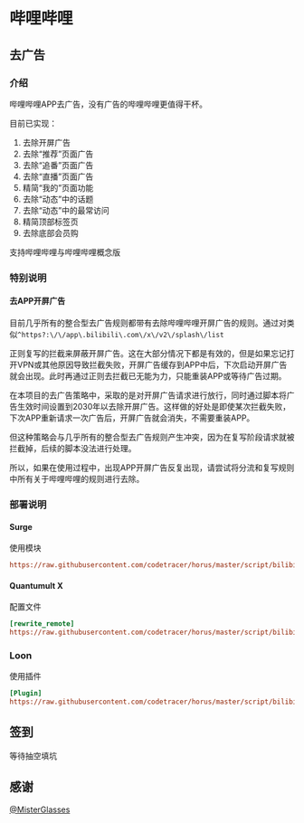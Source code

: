 # 哔哩哔哩

## 去广告

### 介绍

哔哩哔哩APP去广告，没有广告的哔哩哔哩更值得干杯。

目前已实现：

1. 去除开屏广告
2. 去除“推荐”页面广告
3. 去除“追番”页面广告
4. 去除“直播”页面广告
5. 精简“我的”页面功能
6. 去除“动态”中的话题
7. 去除“动态”中的最常访问
8. 精简顶部标签页
9. 去除底部会员购

支持哔哩哔哩与哔哩哔哩概念版

### 特别说明

#### 去APP开屏广告

目前几乎所有的整合型去广告规则都带有去除哔哩哔哩开屏广告的规则。通过对类似`^https?:\/\/app\.bilibili\.com\/x\/v2\/splash\/list`

正则复写的拦截来屏蔽开屏广告。这在大部分情况下都是有效的，但是如果忘记打开VPN或其他原因导致拦截失败，开屏广告缓存到APP中后，下次启动开屏广告就会出现。此时再通过正则去拦截已无能为力，只能重装APP或等待广告过期。

在本项目的去广告策略中，采取的是对开屏广告请求进行放行，同时通过脚本将广告生效时间设置到2030年以去除开屏广告。这样做的好处是即使某次拦截失败，下次APP重新请求一次广告后，开屏广告就会消失，不需要重装APP。

但这种策略会与几乎所有的整合型去广告规则产生冲突，因为在复写阶段请求就被拦截掉，后续的脚本没法进行处理。

所以，如果在使用过程中，出现APP开屏广告反复出现，请尝试将分流和复写规则中所有关于哔哩哔哩的规则进行去除。

### 部署说明

#### Surge

使用模块

```ini
https://raw.githubusercontent.com/codetracer/horus/master/script/bilibili/bilibili_plus.sgmodule
```

#### Quantumult X

配置文件

```ini
[rewrite_remote]
https://raw.githubusercontent.com/codetracer/horus/master/script/bilibili/bilibili_plus.qxrewrite, tag=哔哩哔哩_去广告, update-interval=86400, opt-parser=false, enabled=true
```

### Loon

使用插件

```ini
[Plugin]
https://raw.githubusercontent.com/codetracer/horus/master/script/bilibili/bilibili_plus.lnplugin, tag=哔哩哔哩_去广告, enabled=true
```

## 签到

等待抽空填坑

## 感谢

[@MisterGlasses](https://github.com/MisterGlasses)